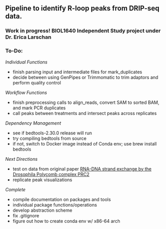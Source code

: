 ## Pipeline to identify R-loop peaks from DRIP-seq data.

### Work in progress! BIOL1640 Independent Study project under Dr. Erica Larschan

### To-Do:

*Individual Functions*
- finish parsing input and intermediate files for mark_duplicates
- decide between using GenPipes or Trimmomatic to trim adaptors and perform quality control

*Workflow Functions*
- finish preprocessing calls to align_reads, convert SAM to sorted BAM, and mark PCR duplicates
- call peaks between treatments and intersect peaks across replicates

*Dependency Management*
- see if bedtools-2.30.0 release will run
- try compiling bedtools from source
- if not, 
    switch to Docker image instead of Conda env;
    use brew install bedtools

*Next Directions*
- test on data from original paper [RNA-DNA strand exchange by the Drosophila Polycomb complex PRC2](https://www.nature.com/articles/s41467-020-15609-x)
- replicate peak visualizations

*Complete*
- compile documentation on packages and tools
- individual package functions/operations
- develop abstraction scheme
- fix .gitignore
- figure out how to create conda env w/ x86-64 arch
